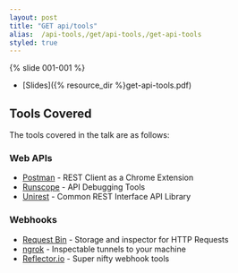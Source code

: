 ```yaml
---
layout: post
title: "GET api/tools"
alias:  /api-tools,/get/api-tools,/get-api-tools
styled: true
---
```


{% slide 001-001 %}

> 

- [Slides]({% resource_dir %}get-api-tools.pdf)

## Tools Covered

The tools covered in the talk are as follows:

### Web APIs

- [Postman](https://chrome.google.com/webstore/detail/postman-rest-client/fdmmgilgnpjigdojojpjoooidkmcomcm?hl=en) - REST Client as a Chrome Extension
- [Runscope](https://runscope.com) - API Debugging Tools
- [Unirest](http://unirest.io) - Common REST Interface API Library

### Webhooks
- [Request Bin](https://requestb.in) - Storage and inspector for HTTP Requests
- [ngrok](https://ngrok.com/) - Inspectable tunnels to your machine
- [Reflector.io](https://reflector.io/) - Super nifty webhook tools
